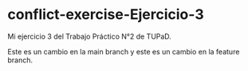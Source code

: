 # conflict-exercise-Ejercicio-3
Mi ejercicio 3 del Trabajo Práctico N°2 de TUPaD.

Este es un cambio en la main branch y este es un cambio en la feature branch.
